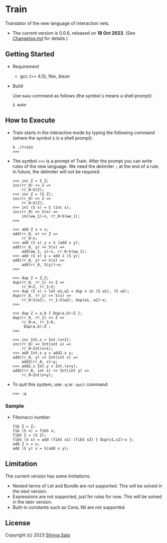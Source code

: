 # Train

Translator of the new language of interaction nets. 

- The current version is 0.0.6, released on **18 Oct 2023**. (See [Changelog.md](https://github.com/sintan310/train/blob/main/Changelog.md) for details.)



## Getting Started

* Requirement 
  - gcc (>= 4.0), flex, bison

* Build 
  
  Use `make` command as follows (the symbol `$` means a shell prompt):
  
  ```
  $ make
  ```



## How to Execute

* Train starts in the interactive mode by typing the following command (where the symbol `$` is a shell prompt):
	
	```
	$ ./train
	>>> 
	```


* The symbol `>>>` is a prompt of Train. After the prompt you can write rules of the new language. We need the delimiter `;` at the end of a rule. In future, the delimiter will not be required.

  ```
  >>> inc Z = S Z;
  inc(rr_0) >< Z =>
      rr_0~S(Z);
  >>> inc Z = (S Z);
  inc(rr_0) >< Z =>
      rr_0~S(Z);
  >>> inc (S x) = S (inc x);
  inc(rr_0) >< S(x) =>
      inc(ww_1)~x, rr_0~S(ww_1);
  >>>
  ```
  
  
  ```
  >>> add Z x = x;
  add(rr_0, x) >< Z =>
      rr_0~x;
  >>> add (S x) y = S (add x y);
  add(rr_0, y) >< S(x) =>
      add(ww_1, y)~x, rr_0~S(ww_1);
  >>> add (S x) y = add x (S y);
  add(rr_0, y) >< S(x) =>
      add(rr_0, S(y))~x;
  >>>
  ```
  ```
  >>> dup Z = Z,Z;
  dup(rr_0, rr_1) >< Z =>
      rr_0~Z, rr_1~Z;
  >>> dup (S x) = let w1,w2 = dup x in (S w1), (S w2);
  dup(rr_0, rr_1) >< S(x) =>
      rr_0~S(w1), rr_1~S(w2), dup(w1, w2)~x;
  >>>
  ```
  ```
  >>> dup Z = a,b { Dup(a,b)~Z };
  dup(rr_0, rr_1) >< Z =>
      rr_0~a, rr_1~b,
       Dup(a,b)~Z ;
  >>>
  ```
  ```
  >>> inc Int.x = Int.(x+1);
  inc(rr_0) >< Int(int x) =>
      rr_0~Int(x+1);
  >>> add Int.x y = add2.x y;
  add(rr_0, y) >< Int(int x) =>
      add2(rr_0, x)~y;
  >>> add2.x Int.y = Int.(x+y);
  add2(rr_0, int x) >< Int(int y) =>
      rr_0~Int(x+y);
  ```
  
* To quit this system, use `:q` or  `:quit` command:

  ```
  >>> :q
  ```



### Sample

- Fibonacci number

  ```
  fib Z = Z;
  fib (S x) = fibS x;
  fibS Z = (S Z);
  fibS (S x) = add (fibS x1) (fibS x2) { Dup(x1,x2)~x };
  add Z x = x;
  add (S y) x = S(add x y);
  ```
  
  



## Limitation

The current version has some limitations:

- Nested terms of Let and Bundle are not supported. This will be solved in the next version.
- Expressions are not supported, just for rules for now. This will be solved in the later version.
- Built-in constants such as Cons, Nil are not supported.



## License

Copyright (c) 2023 [Shinya Sato](http://satolab.com/) 
